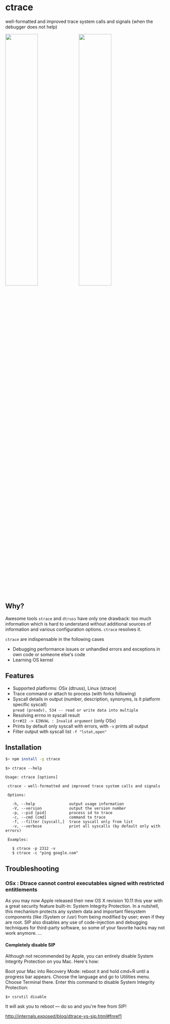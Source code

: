 # ctrace
well-formatted and improved trace system calls and signals (when the debugger does not help)

<img src="http://g.recordit.co/AKdHxKdzqy.gif" width="45%"/>
<img src="http://g.recordit.co/66Xzz2TGHS.gif" width="45%"/>

## Why?
Awesome tools ```strace``` and ```dtruss``` have only one drawback: too much information which is hard to understand without additional sources of information and various configuration options. ```ctrace``` resolves it.

```ctrace``` are indispensable in the following cases
   - Debugging performance issues or unhandled errors and exceptions in own code or someone else's code
   - Learning OS kernel


## Features

- Supported platforms: OSx (dtruss), Linux (strace)
- Trace command or attach to process (with forks following)
- Syscall details in output (number, description, synonyms, is it platform specific syscall) <br> ``` pread (preadv), 534 -- read or write data into multiple ```
- Resolving errno in syscall result <br> ```Err#22 -> EINVAL : Invalid argument``` (only OSx)
- Prints by default only syscall with errors, with ```-v``` prints all output
- Filter output with syscall list ``` -f "lstat,open" ```

## Installation
```sh
$> npm install -g ctrace
```

```
$> ctrace --help

Usage: ctrace [options]

 ctrace - well-formatted and improved trace system calls and signals

 Options:

   -h, --help               output usage information
   -V, --version            output the version number
   -p, --pid [pid]          process id to trace
   -c, --cmd [cmd]          command to trace
   -f, --filter [syscall,]  trace syscall only from list
   -v, --verbose            print all syscalls (by default only with errors)

 Examples:

   $ ctrace -p 2312 -v
   $ ctrace -c "ping google.com"
```

## Troubleshooting

### OSx : Dtrace cannot control executables signed with restricted entitlements

As you may now Apple released their new OS X revision 10.11 this year with a great security feature built-in: System Integrity Protection. In a nutshell, this mechanism protects any system data and important filesystem components (like /System or /usr) from being modified by user; even if they are root. SIP also disables any use of code-injection and debugging techniques for third-party software, so some of your favorite hacks may not work anymore.
...

#### Completely disable SIP

Although not recommended by Apple, you can entirely disable System Integrity Protection on you Mac. Here's how:

Boot your Mac into Recovery Mode: reboot it and hold cmd+R until a progress bar appears.
Choose the language and go to Utilities menu. Choose Terminal there.
Enter this command to disable System Integrity Protection:
```
$> csrutil disable
```
It will ask you to reboot — do so and you're free from SIP!

http://internals.exposed/blog/dtrace-vs-sip.html#fnref1
